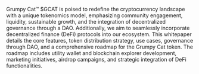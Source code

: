 Grumpy Cat™ $GCAT is poised to redefine the cryptocurrency landscape with a unique tokenomics model, emphasizing community engagement, liquidity, sustainable growth, and the integration of decentralized governance through a DAO. Additionally, we aim to seamlessly incorporate decentralized finance (DeFi) protocols into our ecosystem. This whitepaper details the core features, token distribution strategy, use cases, governance through DAO, and a comprehensive roadmap for the Grumpy Cat token. The roadmap includes utility wallet and blockchain explorer development, marketing initiatives, airdrop campaigns, and strategic integration of DeFi functionalities.
